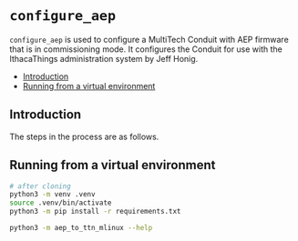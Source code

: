 # `configure_aep`

`configure_aep` is used to configure a MultiTech Conduit with AEP firmware that is in commissioning mode. It configures the Conduit for use with the IthacaThings administration system by Jeff Honig.

<!-- TOC depthfrom:2 updateonsave:true -->

- [Introduction](#introduction)
- [Running from a virtual environment](#running-from-a-virtual-environment)

<!-- /TOC -->

## Introduction

The steps in the process are as follows.

## Running from a virtual environment

```bash
# after cloning
python3 -m venv .venv
source .venv/bin/activate
python3 -m pip install -r requirements.txt

python3 -m aep_to_ttn_mlinux --help
```
